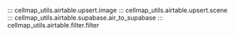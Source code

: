 ::: cellmap_utils.airtable.upsert.image
::: cellmap_utils.airtable.upsert.scene
::: cellmap_utils.airtable.supabase.air_to_supabase
::: cellmap_utils.airtable.filter.filter